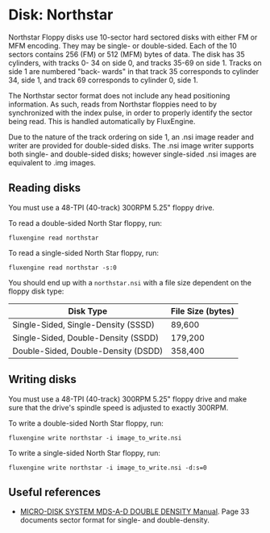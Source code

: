 Disk: Northstar
================

Northstar Floppy disks use 10-sector hard sectored disks with either FM or MFM
encoding.  They may be single- or double-sided.  Each of the 10 sectors contains
256 (FM) or 512 (MFM) bytes of data.  The disk has 35 cylinders, with tracks 0-
34 on side 0, and tracks 35-69 on side 1.  Tracks on side 1 are numbered "back-
wards" in that track 35 corresponds to cylinder 34, side 1, and track 69
corresponds to cylinder 0, side 1.

The Northstar sector format does not include any head positioning information.
As such, reads from Northstar floppies need to by synchronized with the index
pulse, in order to properly identify the sector being read.  This is handled
automatically by FluxEngine.

Due to the nature of the track ordering on side 1, an .nsi image reader and
writer are provided for double-sided disks.  The .nsi image writer supports
both single- and double-sided disks; however single-sided .nsi images are
equivalent to .img images.

Reading disks
-------------

You must use a 48-TPI (40-track) 300RPM 5.25" floppy drive.

To read a double-sided North Star floppy, run:

```
fluxengine read northstar
```

To read a single-sided North Star floppy, run:

```
fluxengine read northstar -s:0
```

You should end up with a `northstar.nsi` with a file size dependent on the floppy
disk type:

| Disk Type                           | File Size (bytes) |
| ----------------------------------- | ------- |
| Single-Sided, Single-Density (SSSD) | 89,600  |
| Single-Sided, Double-Density (SSDD) | 179,200 |
| Double-Sided, Double-Density (DSDD) | 358,400 |

Writing disks
-------------

You must use a 48-TPI (40-track) 300RPM 5.25" floppy drive and make
sure that the drive's spindle speed is adjusted to exactly 300RPM.

To write a double-sided North Star floppy, run:

```
fluxengine write northstar -i image_to_write.nsi
```

To write a single-sided North Star floppy, run:

```
fluxengine write northstar -i image_to_write.nsi -d:s=0
```


Useful references
-----------------

  - [MICRO-DISK SYSTEM MDS-A-D DOUBLE DENSITY Manual][northstar_mds].
    Page 33 documents sector format for single- and double-density.

[northstar_mds]: http://bitsavers.org/pdf/northstar/boards/Northstar_MDS-A-D_1978.pdf
